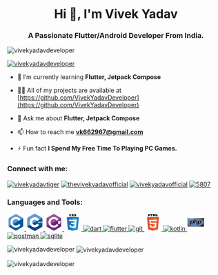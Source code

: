 <h1 align="center">Hi 👋, I'm Vivek Yadav</h1>
<h3 align="center">A Passionate Flutter/Android Developer From India.</h3>

<p align="left"> <img src="https://komarev.com/ghpvc/?username=vivekyadavdeveloper&label=Profile%20views&color=0e75b6&style=flat" alt="vivekyadavdeveloper" /> </p>

<p align="left"> <a href="https://github.com/ryo-ma/github-profile-trophy"><img src="https://github-profile-trophy.vercel.app/?username=vivekyadavdeveloper" alt="vivekyadavdeveloper" /></a> </p>

- 🌱 I’m currently learning **Flutter, Jetpack Compose**

- 👨‍💻 All of my projects are available at [https://github.com/VivekYadavDeveloper](https://github.com/VivekYadavDeveloper)

- 💬 Ask me about **Flutter, Jetpack Compose**

- 📫 How to reach me **vk662967@gmail.com**

- ⚡ Fun fact **I Spend My Free Time To Playing PC Games.**

<h3 align="left">Connect with me:</h3>
<p align="left">
<a href="https://linkedin.com/in/vivekyadavtiger" target="blank"><img align="center" src="https://raw.githubusercontent.com/rahuldkjain/github-profile-readme-generator/master/src/images/icons/Social/linked-in-alt.svg" alt="vivekyadavtiger" height="30" width="40" /></a>
<a href="https://instagram.com/thevivekyadavofficial" target="blank"><img align="center" src="https://raw.githubusercontent.com/rahuldkjain/github-profile-readme-generator/master/src/images/icons/Social/instagram.svg" alt="thevivekyadavofficial" height="30" width="40" /></a>
<a href="https://www.youtube.com/c/vivekyadavofficial" target="blank"><img align="center" src="https://raw.githubusercontent.com/rahuldkjain/github-profile-readme-generator/master/src/images/icons/Social/youtube.svg" alt="vivekyadavofficial" height="30" width="40" /></a>
<a href="https://discord.gg/5807" target="blank"><img align="center" src="https://raw.githubusercontent.com/rahuldkjain/github-profile-readme-generator/master/src/images/icons/Social/discord.svg" alt="5807" height="30" width="40" /></a>
</p>

<h3 align="left">Languages and Tools:</h3>
<p align="left"> <a href="https://www.cprogramming.com/" target="_blank" rel="noreferrer"> <img src="https://raw.githubusercontent.com/devicons/devicon/master/icons/c/c-original.svg" alt="c" width="40" height="40"/> </a> <a href="https://www.w3schools.com/cpp/" target="_blank" rel="noreferrer"> <img src="https://raw.githubusercontent.com/devicons/devicon/master/icons/cplusplus/cplusplus-original.svg" alt="cplusplus" width="40" height="40"/> </a> <a href="https://www.w3schools.com/cs/" target="_blank" rel="noreferrer"> <img src="https://raw.githubusercontent.com/devicons/devicon/master/icons/csharp/csharp-original.svg" alt="csharp" width="40" height="40"/> </a> <a href="https://www.w3schools.com/css/" target="_blank" rel="noreferrer"> <img src="https://raw.githubusercontent.com/devicons/devicon/master/icons/css3/css3-original-wordmark.svg" alt="css3" width="40" height="40"/> </a> <a href="https://dart.dev" target="_blank" rel="noreferrer"> <img src="https://www.vectorlogo.zone/logos/dartlang/dartlang-icon.svg" alt="dart" width="40" height="40"/> </a> <a href="https://flutter.dev" target="_blank" rel="noreferrer"> <img src="https://www.vectorlogo.zone/logos/flutterio/flutterio-icon.svg" alt="flutter" width="40" height="40"/> </a> <a href="https://git-scm.com/" target="_blank" rel="noreferrer"> <img src="https://www.vectorlogo.zone/logos/git-scm/git-scm-icon.svg" alt="git" width="40" height="40"/> </a> <a href="https://www.w3.org/html/" target="_blank" rel="noreferrer"> <img src="https://raw.githubusercontent.com/devicons/devicon/master/icons/html5/html5-original-wordmark.svg" alt="html5" width="40" height="40"/> </a> <a href="https://kotlinlang.org" target="_blank" rel="noreferrer"> <img src="https://www.vectorlogo.zone/logos/kotlinlang/kotlinlang-icon.svg" alt="kotlin" width="40" height="40"/> </a> <a href="https://www.php.net" target="_blank" rel="noreferrer"> <img src="https://raw.githubusercontent.com/devicons/devicon/master/icons/php/php-original.svg" alt="php" width="40" height="40"/> </a> <a href="https://postman.com" target="_blank" rel="noreferrer"> <img src="https://www.vectorlogo.zone/logos/getpostman/getpostman-icon.svg" alt="postman" width="40" height="40"/> </a> <a href="https://www.sqlite.org/" target="_blank" rel="noreferrer"> <img src="https://www.vectorlogo.zone/logos/sqlite/sqlite-icon.svg" alt="sqlite" width="40" height="40"/> </a> </p>

<p><img align="left" src="https://github-readme-stats.vercel.app/api/top-langs?username=vivekyadavdeveloper&show_icons=true&locale=en&layout=compact" alt="vivekyadavdeveloper" /></p>

<p>&nbsp;<img align="center" src="https://github-readme-stats.vercel.app/api?username=vivekyadavdeveloper&show_icons=true&locale=en" alt="vivekyadavdeveloper" /></p>

<p><img align="center" src="https://github-readme-streak-stats.herokuapp.com/?user=vivekyadavdeveloper&" alt="vivekyadavdeveloper" /></p>
